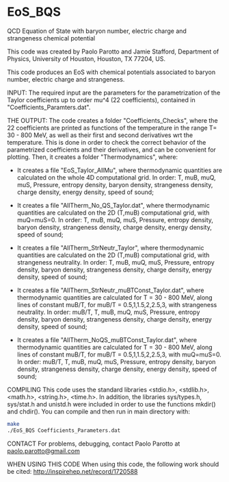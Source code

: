 # EoS_BQS
QCD Equation of State with baryon number, electric charge and strangeness chemical potential

This code was created by Paolo Parotto and Jamie Stafford, Department of Physics, University of Houston, Houston, TX 77204, US.

This code produces an EoS with chemical potentials associated to baryon number, electric charge and strangeness. 

INPUT:
The required input are the parameters for the parametrization of the Taylor coefficients up to order mu^4 (22 coefficients), contained in "Coefficients_Paramters.dat".

THE OUTPUT: 
The code creates a folder "Coefficients_Checks", where the 22 coefficients are printed as functions of the temperature in the range T= 30 - 800 MeV, as well as their first and second derivatives wrt the temperature. This is done in order to check the correct behavior of the parametrized coefficients and their derivatives, and can be convenient for plotting.
Then, it creates a folder "Thermodynamics", where:
- It creates a file "EoS_Taylor_AllMu", where thermodynamic quantities are calculated on the whole 4D computational grid. 
	In order: T, muB, muQ, muS, Pressure, entropy density, baryon density, strangeness density, charge density, energy density, speed of sound;
	
- It creates a file "AllTherm_No_QS_Taylor.dat", where thermodynamic quantities are calculated on the 2D (T,muB) computational grid, with muQ=muS=0. 
	In order: T, muB, muQ, muS, Pressure, entropy density, baryon density, strangeness density, charge density, energy density, speed of sound;
	
- It creates a file "AllTherm_StrNeutr_Taylor", where thermodynamic quantities are calculated on the 2D (T,muB) computational grid, with strangeness neutrality. 
	In order: T, muB, muQ, muS, Pressure, entropy density, baryon density, strangeness density, charge density, energy density, speed of sound;
	
- It creates a file "AllTherm_StrNeutr_muBTConst_Taylor.dat", where thermodynamic quantities are calculated for T = 30 - 800 MeV, along lines of constant muB/T, for muB/T = 0.5,1,1.5,2,2.5,3, with strangeness neutrality.
	In order: muB/T, T, muB, muQ, muS, Pressure, entropy density, baryon density, strangeness density, charge density, energy density, speed of sound;
	
- It creates a file "AllTherm_NoQS_muBTConst_Taylor.dat", where thermodynamic quantities are calculated for T = 30 - 800 MeV, along lines of constant muB/T, for muB/T = 0.5,1,1.5,2,2.5,3, with muQ=muS=0.
	In order: muB/T, T, muB, muQ, muS, Pressure, entropy density, baryon density, strangeness density, charge density, energy density, speed of sound;


COMPILING This code uses the standard libraries <stdio.h>, <stdlib.h>, <math.h>, <string.h>, <time.h>. In addition, the libraries sys/types.h, sys/stat.h and unistd.h were included in order to use the functions mkdir() and chdir(). 
You can compile and then run in main directory with:

```bash
make
./EoS_BQS Coefficients_Parameters.dat
```


CONTACT For problems, debugging, contact Paolo Parotto at paolo.parotto@gmail.com

WHEN USING THIS CODE When using this code, the following work should be cited: http://inspirehep.net/record/1720588
